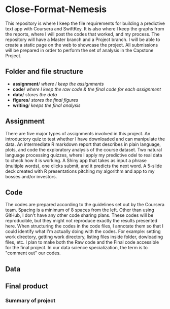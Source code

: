 Close-Format-Nemesis
====================

This repository is where I keep the file requirements for building a predictive text app with Coursera and SwiftKey. It is also where I keep the graphs from the reports, where I will post the codes that worked, and my process. The repository will have a Master branch and a Project branch. I will be able to create a static page on the web to showcase the project. All submissions will be prepared in order to perform the set of analysis in the Capstone Project. 

## Folder and file structure

- **assignment**/ *where I keep the assignments*
- **code**/ *where I keep the raw code & the final code for each assignment*
- **data**/ *stores the data*
- **figures**/ *stores the final figures*
- **writing**/ *keeps the final analysis* 

## Assignment

There are five major types of assignments involved in this project. An introductory quiz to test whether I have downloaded and can manipulate the data. An intermediate R markdown report that describes in plain language, plots, and code the exploratory analysis of the course dataset. Two natural language processing quizzes, where I apply my predictive odel to real data to check how it is working. A Shiny app that takes as input a phrase (multiple words), one clicks submit, and it predicts the next word. A 5-slide deck created with R presentations pitching my algorithm and app to my bosses and/or investors.

## Code

The codes are prepared according to the guidelines set out by the Coursera team. Spacing is a minimum of 8 spaces from the left. Other than using GitHub, I don't have any other code sharing plans. These codes will be reproducible, but they might not reproduce exactly the results presented here. When structuring the codes in the code files, I annotate them so that I could identify what I'm actually doing with the codes. For example: setting work directory, getting work directory, listing files inside folder, dowloading files, etc. I plan to make both the Raw code and the Final code accessible for the final project. In our data science specialization, the term is to "comment out" our codes.

## Data



## Final product

### Summary of project
